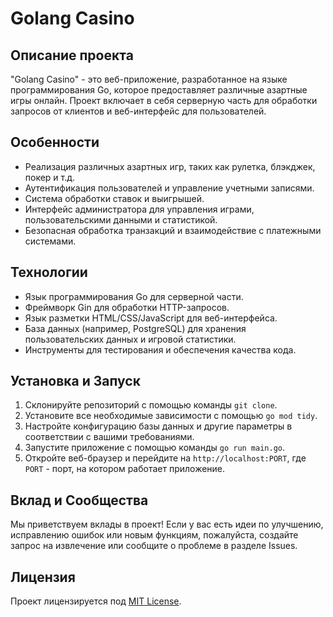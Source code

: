 # Golang Casino

## Описание проекта
"Golang Casino" - это веб-приложение, разработанное на языке программирования Go, которое предоставляет различные азартные игры онлайн. Проект включает в себя серверную часть для обработки запросов от клиентов и веб-интерфейс для пользователей.

## Особенности
- Реализация различных азартных игр, таких как рулетка, блэкджек, покер и т.д.
- Аутентификация пользователей и управление учетными записями.
- Система обработки ставок и выигрышей.
- Интерфейс администратора для управления играми, пользовательскими данными и статистикой.
- Безопасная обработка транзакций и взаимодействие с платежными системами.

## Технологии
- Язык программирования Go для серверной части.
- Фреймворк Gin для обработки HTTP-запросов.
- Язык разметки HTML/CSS/JavaScript для веб-интерфейса.
- База данных (например, PostgreSQL) для хранения пользовательских данных и игровой статистики.
- Инструменты для тестирования и обеспечения качества кода.

## Установка и Запуск
1. Склонируйте репозиторий с помощью команды `git clone`.
2. Установите все необходимые зависимости с помощью `go mod tidy`.
3. Настройте конфигурацию базы данных и другие параметры в соответствии с вашими требованиями.
4. Запустите приложение с помощью команды `go run main.go`.
5. Откройте веб-браузер и перейдите на `http://localhost:PORT`, где `PORT` - порт, на котором работает приложение.

## Вклад и Сообщества
Мы приветствуем вклады в проект! Если у вас есть идеи по улучшению, исправлению ошибок или новым функциям, пожалуйста, создайте запрос на извлечение или сообщите о проблеме в разделе Issues.

## Лицензия
Проект лицензируется под [MIT License](LICENSE).
